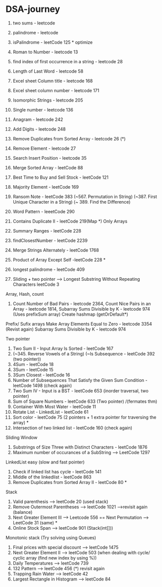 # DSA-journey
1) two sums - leetcode
2) palindrome - leetcode
3) isPalindrome - leetCode 125 * optimize
4) Roman to Number - leetcode 13
5) find index of first occurrence in a string - leetcode 28
6) Length of Last Word - leetcode 58
7) Excel sheet Column title - leetcode 168
8) Excel sheet column number -  leetcode 171
9) Isomorphic Strings - leetcode 205
10) Single number - leetcode 136
11) Anagram - leetcode 242
12) Add Digits - leetcode 248
13) Remove Duplicates from Sorted Array - leetcode 26 (*)
14) Remove Element - leetcode 27
15) Search Insert Position - leetcode 35
16) Merge Sorted Array - leetCode 88
17) Best Time to Buy and Sell Stock - leetCode 121
18) Majority Element - leetCode 169
19) Ransom Note - leetCode 383 (~567. Permutation in String) (~387. First Unique Character in a String) (~ 389. Find the Difference)
20) Word Pattern - leeetCode 290

24) Contains Duplicate II - leetCode 219(Map *)
    Only Arrays 
25) Summary Ranges - leetCode 228
26) findClosestNumber - leetCode 2239
27) Merge Strings Alternately - leetCode 1768
28) Product of Array Except Self -leetCode 228 *
29) longest palindrome - leetCode 409

31) Sliding + two pointer --> Longest Substring Without Repeating Characters leetCode 3

Array, Hash, count 
1) Count Number of Bad Pairs - leetcode 2364, Count Nice Pairs in an Array - leetcode 1814, Subarray Sums Divisible by K - leetcode 974 (Uses prefixSum array)
Create hashmap (getOrDefault*)

Prefix/ Sufix arrays
Make Array Elements Equal to Zero - leetcode 3354 (Revist again)
Subarray Sums Divisible by K - leetcode 974

Two pointer
1) Two Sum II - Input Array Is Sorted - leetCode 167
2) (~345. Reverse Vowels of a String) (~Is Subsequence - leetCode 392 (two pointer))
3) 4Sum - leetCode 18
4) 3Sum - leetCode 15
5) 3Sum Closest - leetCode 16
6) Number of Subsequences That Satisfy the Given Sum Condition - leetCode 1498 (check again)
7)  Two Sum IV - Input is a BST - leetCode 653 (inorder traversal, two pointer)
8)  Sum of Square Numbers - leetCode 633 (Two pointer) /(fermates thm)
9)  Container With Most Water - leetCode 11
10)  Rotate List - LinkedList - leetCode 61
11)  Sort color - leetCode 75 (2 pointers + 1 extra pointer for traversing the array) *
12)  Intersection of two linked list - leetCode 160 (check again)

Sliding Window 
1) Substrings of Size Three with Distinct Characters - leetCode 1876
2) Maximum number of occurances of a SubString --> LeetCode 1297


LinkedList easy (slow and fast pointer)
1) Check if linked list has cycle - leetCode 141
2) Middle of the linkedlist - leetCode 863
3)  Remove Duplicates from Sorted Array II - leetCode 80 *

Stack 
1) Valid parenthesis --> leetCode 20 (used stack) 
2) Remove Outermost Parentheses --> leetCode 1021 -->revisit again (balance)
3) Next Greater Element III --> Leetcode 556 == Next Permutation --> LeetCode 31 (same) *
4) Online Stock Span --> leetCode 901 (Stack(int[]))

Monotonic stack (Try solving using Queues)
1) Final prices with special discount --> leetCode 1475
2) Next Greater Element II --> leetCode 503 (when dealing with cycle/ cyclic array (find new index by using %))
3) Daily Temperatures --> leetCode 739
4) 132 Pattern --> leetCode 456 (*) revisit again
5) Trapping Rain Water --> leetCode 42
6) Largest Rectangle in Histogram --> leetCode 84


 

